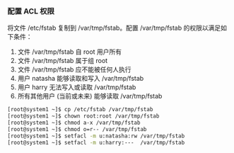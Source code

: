 ### 配置 ACL 权限

将文件 /etc/fstab 复制到 /var/tmp/fstab。配置 /var/tmp/fstab 的权限以满足如下条件：

1. 文件 /var/tmp/fstab 自 root 用户所有
2. 文件 /var/tmp/fstab 属于组 root
3. 文件 /var/tmp/fstab 应不能被任何人执行
4. 用户 natasha 能够读取和写入 /var/tmp/fstab 
5. 用户 harry 无法写入或读取 /var/tmp/fstab 
6. 所有其他用户 (当前或未来) 能够读取 /var/tmp/fstab 

```bash
[root@system1 ~]$ cp /etc/fstab /var/tmp/fstab
[root@system1 ~]$ chown root:root /var/tmp/fstab
[root@system1 ~]$ chmod a-x /var/tmp/fstab
[root@system1 ~]$ chmod o=r-- /var/tmp/fstab
[root@system1 ~]$ setfacl -m u:natasha:rw /var/tmp/fstab
[root@system1 ~]$ setfacl -m u:harry:---  /var/tmp/fstab
```

